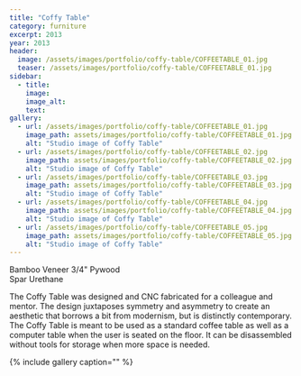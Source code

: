 ```yaml
---
title: "Coffy Table"
category: furniture
excerpt: 2013
year: 2013
header:
  image: /assets/images/portfolio/coffy-table/COFFEETABLE_01.jpg
  teaser: /assets/images/portfolio/coffy-table/COFFEETABLE_01.jpg
sidebar:
  - title:
    image:
    image_alt:
    text:
gallery:
  - url: /assets/images/portfolio/coffy-table/COFFEETABLE_01.jpg
    image_path: assets/images/portfolio/coffy-table/COFFEETABLE_01.jpg
    alt: "Studio image of Coffy Table"
  - url: /assets/images/portfolio/coffy-table/COFFEETABLE_02.jpg
    image_path: assets/images/portfolio/coffy-table/COFFEETABLE_02.jpg
    alt: "Studio image of Coffy Table"
  - url: /assets/images/portfolio/coffy-table/COFFEETABLE_03.jpg
    image_path: assets/images/portfolio/coffy-table/COFFEETABLE_03.jpg
    alt: "Studio image of Coffy Table"
  - url: /assets/images/portfolio/coffy-table/COFFEETABLE_04.jpg
    image_path: assets/images/portfolio/coffy-table/COFFEETABLE_04.jpg
    alt: "Studio image of Coffy Table"
  - url: /assets/images/portfolio/coffy-table/COFFEETABLE_05.jpg
    image_path: assets/images/portfolio/coffy-table/COFFEETABLE_05.jpg
    alt: "Studio image of Coffy Table"
---
```

Bamboo Veneer 3/4" Pywood  
Spar Urethane

The Coffy Table was designed and CNC fabricated for a colleague and mentor. The design juxtaposes symmetry and asymmetry to create an aesthetic that borrows a bit from modernism, but is distinctly contemporary. The Coffy Table is meant to be used as a standard coffee table as well as a computer table when the user is seated on the floor. It can be disassembled without tools for storage when more space is needed.

{% include gallery caption="" %}
